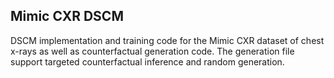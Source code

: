 ## Mimic CXR DSCM
DSCM implementation and training code for the Mimic CXR dataset of chest x-rays as well as counterfactual generation code. The generation file support targeted counterfactual inference and random generation.
